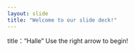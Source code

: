 ```yaml
---
layout: slide
title: "Welcome to our slide deck!"
---
```

title：“Halle”
Use the right arrow to begin!
